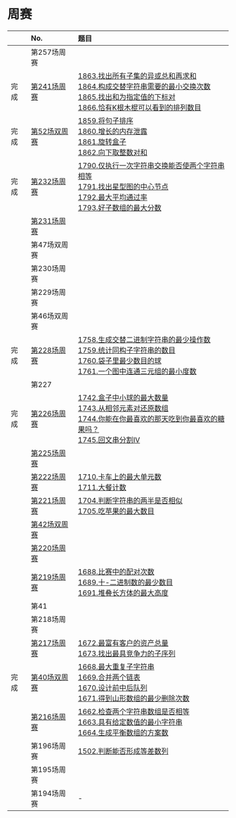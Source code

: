 # 周赛

|    | No.                                                         | 题目                                                                                                                                                                                                                                                                                                                                                                                                                      |
| :----| :-------------------------------------------------------------| :-------------------------------------------------------------------------------------------------------------------------------------------------------------------------------------------------------------------------------------------------------------------------------------------------------------------------------------------------------------------------------------------------------------------------|
|    | 第257场周赛                                                     |                                                                                                                                                                                                                                                                                                                                                                                                                         |
| 完成 | [第241场周赛](https://leetcode.cn/contest/weekly-contest-241/)  | [1863.找出所有子集的异或总和再求和](https://leetcode.cn/problems/sum-of-all-subset-xor-totals/)<br />[1864.构成交替字符串需要的最小交换次数](https://leetcode.cn/problems/minimum-number-of-swaps-to-make-the-binary-string-alternating/)<br />[1865.找出和为指定值的下标对](https://leetcode.cn/problems/finding-pairs-with-a-certain-sum/)<br />[1866.恰有K根木棍可以看到的排列数目](https://leetcode.cn/problems/number-of-ways-to-rearrange-sticks-with-k-sticks-visible/) |
| 完成 | [第52场双周赛](https://leetcode.cn/contest/biweekly-contest-52/) | [1859.将句子排序](https://leetcode.cn/problems/sorting-the-sentence/)<br />[1860.增长的内存泄露](https://leetcode.cn/problems/incremental-memory-leak/)<br />[1861.旋转盒子](https://leetcode.cn/problems/rotating-the-box/)<br />[1862.向下取整数对和](https://leetcode.cn/problems/sum-of-floored-pairs/)                                                                                                                                    |
| 完成 | [第232场周赛](https://leetcode.cn/contest/weekly-contest-232/)  | [1790.仅执行一次字符串交换能否使两个字符串相等](https://leetcode.cn/problems/check-if-one-string-swap-can-make-strings-equal/)<br />[1791.找出星型图的中心节点](https://leetcode.cn/problems/find-center-of-star-graph/)<br />[1792.最大平均通过率](https://leetcode.cn/problems/maximum-average-pass-ratio/)<br />[1793.好子数组的最大分数](https://leetcode.cn/problems/maximum-score-of-a-good-subarray/)                                                          |
|    | [第231场周赛](https://leetcode.cn/contest/weekly-contest-231/)  |                                                                                                                                                                                                                                                                                                                                                                                                                         |
|    | 第47场双周赛                                                     |                                                                                                                                                                                                                                                                                                                                                                                                                         |
|    | 第230场周赛                                                     |                                                                                                                                                                                                                                                                                                                                                                                                                         |
|    | 第229场周赛                                                     |                                                                                                                                                                                                                                                                                                                                                                                                                         |
|    | 第46场双周赛                                                     |                                                                                                                                                                                                                                                                                                                                                                                                                         |
| 完成 | [第228场周赛](https://leetcode.cn/contest/weekly-contest-228/)  | [1758.生成交替二进制字符串的最少操作数](https://leetcode.cn/problems/minimum-changes-to-make-alternating-binary-string/)<br />[1759.统计同构子字符串的数目](https://leetcode.cn/problems/count-number-of-homogenous-substrings/)<br />[1760.袋子里最少数目的球](https://leetcode.cn/problems/minimum-limit-of-balls-in-a-bag/)<br />[1761.一个图中连通三元组的最小度数](https://leetcode.cn/problems/minimum-degree-of-a-connected-trio-in-a-graph/)                      |
|    | 第227                                                        |                                                                                                                                                                                                                                                                                                                                                                                                                         |
| 完成 | [第226场周赛](https://leetcode.cn/contest/weekly-contest-226/)  | [1742.盒子中小球的最大数量](https://leetcode.cn/problems/maximum-number-of-balls-in-a-box/)<br />[1743.从相邻元素对还原数组](https://leetcode.cn/problems/restore-the-array-from-adjacent-pairs/)<br />[1744.你能在你最喜欢的那天吃到你最喜欢的糖果吗？](https://leetcode.cn/problems/can-you-eat-your-favorite-candy-on-your-favorite-day/)<br />[1745.回文串分割IV](https://leetcode.cn/problems/palindrome-partitioning-iv/)                                       |
|    | [第225场周赛](https://leetcode.cn/contest/weekly-contest-225/)  |                                                                                                                                                                                                                                                                                                                                                                                                                         |
|    | [第222场周赛](https://leetcode.cn/contest/weekly-contest-222/)  | [1710.卡车上的最大单元数](https://leetcode.cn/problems/maximum-units-on-a-truck/)<br />[1711.大餐计数](https://leetcode.cn/problems/count-good-meals/)                                                                                                                                                                                                                                                                               |
|    | [第221场周赛](https://leetcode.cn/contest/weekly-contest-221/)  | [1704.判断字符串的两半是否相似](https://leetcode.cn/problems/determine-if-string-halves-are-alike/)<br />[1705.吃苹果的最大数目](https://leetcode.cn/problems/maximum-number-of-eaten-apples/)                                                                                                                                                                                                                                              |
|    | [第42场双周赛](https://leetcode.cn/contest/biweekly-contest-42/) |                                                                                                                                                                                                                                                                                                                                                                                                                         |
|    | [第220场周赛](https://leetcode.cn/contest/weekly-contest-220/)  |                                                                                                                                                                                                                                                                                                                                                                                                                         |
|    | [第219场周赛](https://leetcode.cn/contest/weekly-contest-219/)  | [1688.比赛中的配对次数](https://leetcode.cn/problems/count-of-matches-in-tournament/)<br />[1689.十-二进制数的最少数目](https://leetcode.cn/problems/partitioning-into-minimum-number-of-deci-binary-numbers/)<br />[1691.堆叠长方体的最大高度](https://leetcode.cn/problems/maximum-height-by-stacking-cuboids/)                                                                                                                                   |
|    | 第41                                                         |                                                                                                                                                                                                                                                                                                                                                                                                                         |
|    | 第218场周赛                                                     |                                                                                                                                                                                                                                                                                                                                                                                                                         |
|    | [第217场周赛](https://leetcode.cn/contest/weekly-contest-217/)  | [1672.最富有客户的资产总量](https://leetcode.cn/problems/richest-customer-wealth/)<br />[1673.找出最具竞争力的子序列](https://leetcode.cn/problems/find-the-most-competitive-subsequence/)                                                                                                                                                                                                                                                   |
| 完成 | [第40场双周赛](https://leetcode.cn/contest/biweekly-contest-40/) | [1668.最大重复子字符串](https://leetcode.cn/problems/maximum-repeating-substring/)<br />[1669.合并两个链表](https://leetcode.cn/problems/merge-in-between-linked-lists/)<br />[1670.设计前中后队列](https://leetcode.cn/problems/design-front-middle-back-queue/)<br />[1671.得到山形数组的最少删除次数](https://leetcode.cn/problems/minimum-number-of-removals-to-make-mountain-array/)                                                                 |
|    | [第216场周赛](https://leetcode.cn/contest/weekly-contest-216/)  | [1662.检查两个字符串数组是否相等](https://leetcode.cn/problems/check-if-two-string-arrays-are-equivalent/)<br />[1663.具有给定数值的最小字符串](https://leetcode.cn/problems/smallest-string-with-a-given-numeric-value/)<br />[1664.生成平衡数组的方案数](https://leetcode.cn/problems/ways-to-make-a-fair-array/)                                                                                                                                        |
|    | 第196场周赛                                                     | [1502.判断能否形成等差数列](https://leetcode.cn/problems/can-make-arithmetic-progression-from-sequence/)                                                                                                                                                                                                                                                                                                                          |
|    | 第195场周赛                                                     |                                                                                                                                                                                                                                                                                                                                                                                                                         |
|    | 第194场周赛                                                     | -                                                                                                                                                                                                                                                                                                                                                                                                                       |

